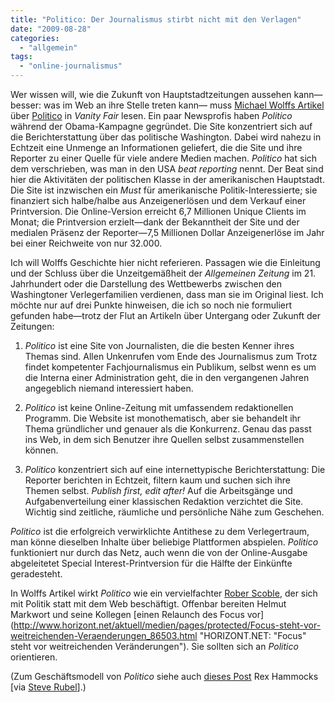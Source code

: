 ```yaml
---
title: "Politico: Der Journalismus stirbt nicht mit den Verlagen"
date: "2009-08-28"
categories: 
  - "allgemein"
tags: 
  - "online-journalismus"
---
```


Wer wissen will, wie die Zukunft von Hauptstadtzeitungen aussehen kann—besser: was im Web an ihre Stelle treten kann— muss [Michael Wolffs Artikel](http://www.vanityfair.com/politics/features/2009/08/wolff200908?currentPage=1 "Michael Wolff on Politico | vanityfair.com") über [Politico](http://www.politico.com/ "Politics, Political News - POLITICO.com") in _Vanity Fair_ lesen. Ein paar Newsprofis haben _Politico_ während der Obama-Kampagne gegründet. Die Site konzentriert sich auf die Berichterstattung über das politische Washington. Dabei wird nahezu in Echtzeit eine Unmenge an Informationen geliefert, die die Site und ihre Reporter zu einer Quelle für viele andere Medien machen. _Politico_ hat sich dem verschrieben, was man in den USA _beat reporting_ nennt. Der Beat sind hier die Aktivitäten der politischen Klasse in der amerikanischen Hauptstadt. Die Site ist inzwischen ein _Must_ für amerikanische Politik-Interessierte; sie finanziert sich halbe/halbe aus Anzeigenerlösen und dem Verkauf einer Printversion. Die Online-Version erreicht 6,7 Millionen Unique Clients im Monat; die Printversion erzielt—dank der Bekanntheit der Site und der medialen Präsenz der Reporter—7,5 Millionen Dollar Anzeigenerlöse im Jahr bei einer Reichweite von nur 32.000.

Ich will Wolffs Geschichte hier nicht referieren. Passagen wie die Einleitung und der Schluss über die Unzeitgemäßheit der _Allgemeinen Zeitung_ im 21. Jahrhundert oder die Darstellung des Wettbewerbs zwischen den Washingtoner Verlegerfamilien verdienen, dass man sie im Original liest. Ich möchte nur auf drei Punkte hinweisen, die ich so noch nie formuliert gefunden habe—trotz der Flut an Artikeln über Untergang oder Zukunft der Zeitungen:

1. _Politico_ ist eine Site von Journalisten, die die besten Kenner ihres Themas sind. Allen Unkenrufen vom Ende des Journalismus zum Trotz findet kompetenter Fachjournalismus ein Publikum, selbst wenn es um die Interna einer Administration geht, die in den vergangenen Jahren angegeblich niemand interessiert haben.
    
2. _Politico_ ist keine Online-Zeitung mit umfassendem redaktionellen Programm. Die Website ist monothematisch, aber sie behandelt ihr Thema gründlicher und genauer als die Konkurrenz. Genau das passt ins Web, in dem sich Benutzer ihre Quellen selbst zusammenstellen können.
    
3. _Politico_ konzentriert sich auf eine internettypische Berichterstattung: Die Reporter berichten in Echtzeit, filtern kaum und suchen sich ihre Themen selbst. _Publish first, edit after!_ Auf die Arbeitsgänge und Aufgabenverteilung einer klassischen Redaktion verzichtet die Site. Wichtig sind zeitliche, räumliche und persönliche Nähe zum Geschehen.
    

_Politico_ ist die erfolgreich verwirklichte Antithese zu dem Verlegertraum, man könne dieselben Inhalte über beliebige Plattformen abspielen. _Politico_ funktioniert nur durch das Netz, auch wenn die von der Online-Ausgabe abgeleitetet Special Interest-Printversion für die Hälfte der Einkünfte geradesteht.

In Wolffs Artikel wirkt _Politico_ wie ein vervielfachter [Rober Scoble](http://scobleizer.com/ "Scobleizer — Exploring the 2010 Web"), der sich mit Politik statt mit dem Web beschäftigt. Offenbar bereiten Helmut Markwort und seine Kollegen [einen Relaunch des Focus vor](http://www.horizont.net/aktuell/medien/pages/protected/Focus-steht-vor-weitreichenden-Veraenderungen_86503.html "HORIZONT.NET: "Focus" steht vor weitreichenden Veränderungen"). Sie sollten sich an _Politico_ orientieren.

(Zum Geschäftsmodell von _Politico_ siehe auch [dieses Post](http://www.rexblog.com/2009/08/26/19915 "Rex Hammock’s RexBlog.com » Blog Archive » Politico’s surprising business model (or why print is not the enemy of digital)") Rex Hammocks \[via [Steve Rubel](http://www.google.com/reader/shared/steverubel "Google Reader - Steve Rubel's shared items")\].)
